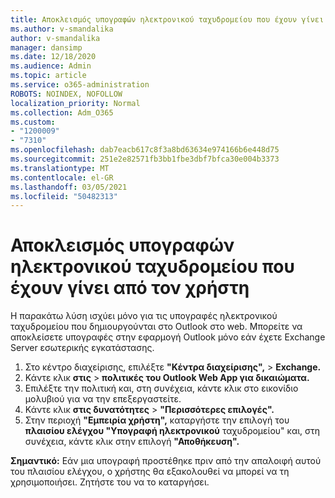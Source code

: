 ```yaml
---
title: Αποκλεισμός υπογραφών ηλεκτρονικού ταχυδρομείου που έχουν γίνει από τον χρήστη
ms.author: v-smandalika
author: v-smandalika
manager: dansimp
ms.date: 12/18/2020
ms.audience: Admin
ms.topic: article
ms.service: o365-administration
ROBOTS: NOINDEX, NOFOLLOW
localization_priority: Normal
ms.collection: Adm_O365
ms.custom:
- "1200009"
- "7310"
ms.openlocfilehash: dab7eacb617c8f3a8bd63634e974166b6e448d75
ms.sourcegitcommit: 251e2e82571fb3bb1fbe3dbf7bfca30e004b3373
ms.translationtype: MT
ms.contentlocale: el-GR
ms.lasthandoff: 03/05/2021
ms.locfileid: "50482313"
---
```

# <a name="block-user-made-email-signatures"></a>Αποκλεισμός υπογραφών ηλεκτρονικού ταχυδρομείου που έχουν γίνει από τον χρήστη

Η παρακάτω λύση ισχύει μόνο για τις υπογραφές ηλεκτρονικού ταχυδρομείου που δημιουργούνται στο Outlook στο web. Μπορείτε να αποκλείσετε υπογραφές στην εφαρμογή Outlook μόνο εάν έχετε Exchange Server εσωτερικής εγκατάστασης.

1. Στο κέντρο διαχείρισης, επιλέξτε **"Κέντρα διαχείρισης",**  >  **Exchange.**
2. Κάντε κλικ **στις**  >  **πολιτικές του Outlook Web App για δικαιώματα.**
3. Επιλέξτε την πολιτική και, στη συνέχεια, κάντε κλικ στο εικονίδιο μολυβιού για να την επεξεργαστείτε.
4. Κάντε κλικ **στις δυνατότητες**  >  **"Περισσότερες επιλογές".**
5. Στην περιοχή **"Εμπειρία χρήστη",** καταργήστε την επιλογή του **πλαισίου ελέγχου "Υπογραφή ηλεκτρονικού** ταχυδρομείου" και, στη συνέχεια, κάντε κλικ στην επιλογή **"Αποθήκευση".**

**Σημαντικό:** Εάν μια υπογραφή προστέθηκε πριν από την απαλοιφή αυτού του πλαισίου ελέγχου, ο χρήστης θα εξακολουθεί να μπορεί να τη χρησιμοποιήσει. Ζητήστε του να το καταργήσει.
